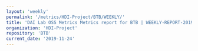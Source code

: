 ```yaml
---
layout: 'weekly'
permalink: '/metrics/HDI-Project/BTB/WEEKLY/'
title: 'DAI Lab OSS Metrics Metrics report for BTB | WEEKLY-REPORT-2019-11-24'
organization: 'HDI-Project'
repository: 'BTB'
current_date: '2019-11-24'
---
```

